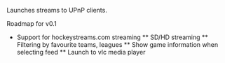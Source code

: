 Launches streams to UPnP clients.

Roadmap for v0.1
* Support for hockeystreams.com streaming
** SD/HD streaming
** Filtering by favourite teams, leagues
** Show game information when selecting feed
** Launch to vlc media player
